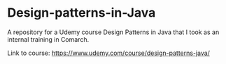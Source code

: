 # Design-patterns-in-Java

A repository for a Udemy course Design Patterns in Java that I took as an internal training in Comarch.

Link to course: https://www.udemy.com/course/design-patterns-java/

